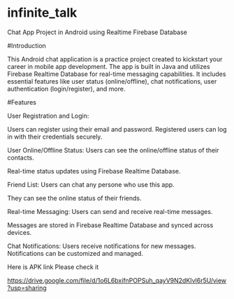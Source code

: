 # infinite_talk

Chat App Project in Android using Realtime Firebase Database

#Introduction

This Android chat application is a practice project created to kickstart your career in mobile app development. The app is built in Java and utilizes Firebase Realtime Database for real-time messaging capabilities. It includes essential features like user status (online/offline), chat notifications, user authentication (login/register), and more.


#Features

User Registration and Login:

Users can register using their email and password.
Registered users can log in with their credentials securely.

User Online/Offline Status:
Users can see the online/offline status of their contacts.

Real-time status updates using Firebase Realtime Database.

Friend List:
Users can chat any persone who use this app.

They can see the online status of their friends.

Real-time Messaging:
Users can send and receive real-time messages.

Messages are stored in Firebase Realtime Database and synced across devices.

Chat Notifications:
Users receive notifications for new messages.
Notifications can be customized and managed.

Here is APK link Please check it

https://drive.google.com/file/d/1o6L6bxifnPOPSuh_qayV9N2dKIvl6r5U/view?usp=sharing
